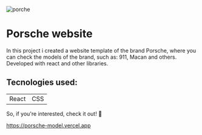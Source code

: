 ![porche](https://user-images.githubusercontent.com/100592742/236354193-e5a0a472-1b7b-46bd-b0ab-762316b1bc02.png)
<h1>Porsche website</h1>
<p>In this project i created a website template of the brand Porsche, where you can check the models of the brand, such as: 911, Macan and others. Developed with react and other libraries.</p>

<h2>Tecnologies used:</h2>
<table>
  <tr>
    <td>React</td>
    <td>CSS</td>
   </tr>
   </table>
   
   So, if you're interested, check it out! 🙂
   
https://porsche-model.vercel.app
